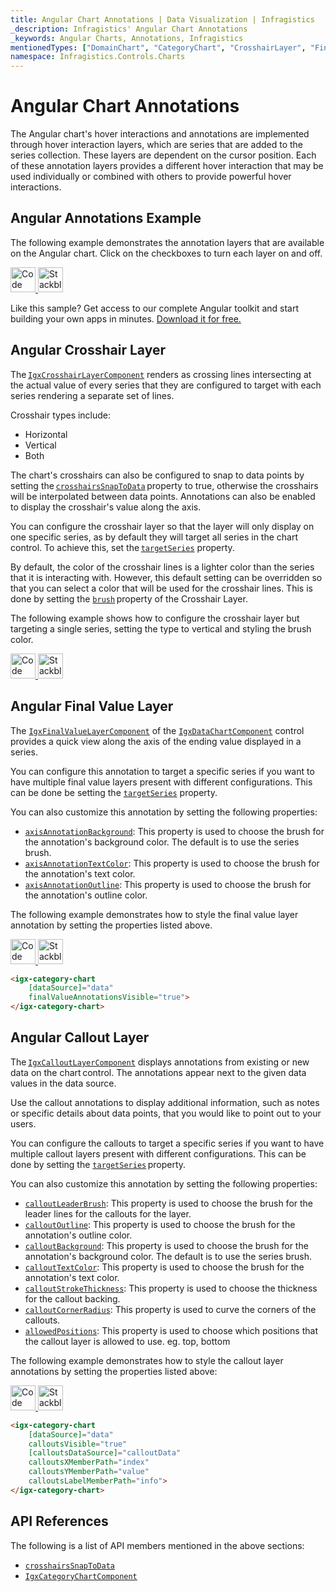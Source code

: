 ```yaml
---
title: Angular Chart Annotations | Data Visualization | Infragistics
_description: Infragistics' Angular Chart Annotations
_keywords: Angular Charts, Annotations, Infragistics
mentionedTypes: ["DomainChart", "CategoryChart", "CrosshairLayer", "FinalValueLayer", "CalloutLayer"]
namespace: Infragistics.Controls.Charts
---
```


# Angular Chart Annotations

The Angular chart's hover interactions and annotations are implemented through hover interaction layers, which are series that are added to the series collection. These layers are dependent on the cursor position. Each of these annotation layers provides a different hover interaction that may be used individually or combined with others to provide powerful hover interactions.

## Angular Annotations Example

The following example demonstrates the annotation layers that are available on the Angular chart. Click on the checkboxes to turn each layer on and off.

<code-view style="height: 600px"
           data-demos-base-url="{environment:dvDemosBaseUrl}"
           iframe-src="{environment:dvDemosBaseUrl}/charts/category-chart-line-chart-with-annotations"
           alt="Angular Annotations Example"
           github-src="charts/category-chart/line-chart-with-annotations">
</code-view>

<html lang="en" xmlns="http://www.w3.org/1999/xhtml">
    <body>
      <a target="_blank" href="https://codesandbox.io/s/github/IgniteUI/igniteui-angular-examples/tree/master/samples/charts/category-chart/line-chart-with-annotations?fontsize=14&hidenavigation=1&theme=dark&view=preview&file=/src/app.component.html" rel="noopener noreferrer">
            <img height="40px" style="border-radius: 0rem; max-width: 100%;" alt="Code Sandbox" src="https://static.infragistics.com/xplatform/images/browsers/open-sandbox.png"/>
        </a>
        <a target="_blank" href="https://stackblitz.com/github/IgniteUI/igniteui-angular-examples/tree/master/samples/charts/category-chart/line-chart-with-annotations?file=src%2Fapp.component.html" rel="noopener noreferrer">
            <img height="40px" style="border-radius: 0rem; max-width: 100%;" alt="Stackblitz" src="https://static.infragistics.com/xplatform/images/browsers/open-stackblitz.png"/>
        </a>
    </body>
</html>

<div class="divider--half"></div>

Like this sample? Get access to our complete Angular toolkit and start building your own apps in minutes. <a href="{environment:infragisticsBaseUrl}/products/ignite-ui-angular/download">Download it for free.</a>

## Angular Crosshair Layer

The [`IgxCrosshairLayerComponent`]({environment:dvApiBaseUrl}/products/ignite-ui-angular/api/docs/typescript/latest/classes/igxcrosshairlayercomponent.html) renders as crossing lines intersecting at the actual value of every series that they are configured to target with each series rendering a separate set of lines.

Crosshair types include:

-   Horizontal
-   Vertical
-   Both

The chart's crosshairs can also be configured to snap to data points by setting the [`crosshairsSnapToData`]({environment:dvApiBaseUrl}/products/ignite-ui-angular/api/docs/typescript/latest/classes/igxdomainchartcomponent.html#crosshairssnaptodata) property to true, otherwise the crosshairs will be interpolated between data points. Annotations can also be enabled to display the crosshair's value along the axis.

You can configure the crosshair layer so that the layer will only display on one specific series, as by default they will target all series in the chart control. To achieve this, set the [`targetSeries`]({environment:dvApiBaseUrl}/products/ignite-ui-angular/api/docs/typescript/latest/classes/igxcrosshairlayercomponent.html#targetseries) property.

By default, the color of the crosshair lines is a lighter color than the series that it is interacting with. However, this default setting can be overridden so that you can select a color that will be used for the crosshair lines. This is done by setting the [`brush`]({environment:dvApiBaseUrl}/products/ignite-ui-angular/api/docs/typescript/latest/classes/igxseriescomponent.html#brush) property of the Crosshair Layer.

The following example shows how to configure the crosshair layer but targeting a single series, setting the type to vertical and styling the brush color.

<code-view style="height: 500px"
           data-demos-base-url="{environment:dvDemosBaseUrl}"
           iframe-src="{environment:dvDemosBaseUrl}/charts/data-chart-crosshair-layer-styling"
           alt="Angular Crosshair Layer Styling"
           github-src="charts/data-chart/crosshair-layer-styling">
</code-view>

<html lang="en" xmlns="http://www.w3.org/1999/xhtml">
    <body>
      <a target="_blank" href="https://codesandbox.io/s/github/IgniteUI/igniteui-angular-examples/tree/master/samples/charts/data-chart/crosshair-layer-styling?fontsize=14&hidenavigation=1&theme=dark&view=preview&file=/src/app.component.html" rel="noopener noreferrer">
            <img height="40px" style="border-radius: 0rem; max-width: 100%;" alt="Code Sandbox" src="https://static.infragistics.com/xplatform/images/browsers/open-sandbox.png"/>
        </a>
        <a target="_blank" href="https://stackblitz.com/github/IgniteUI/igniteui-angular-examples/tree/master/samples/charts/data-chart/crosshair-layer-styling?file=src%2Fapp.component.html" rel="noopener noreferrer">
            <img height="40px" style="border-radius: 0rem; max-width: 100%;" alt="Stackblitz" src="https://static.infragistics.com/xplatform/images/browsers/open-stackblitz.png"/>
        </a>
    </body>
</html>

<div class="divider--half"></div>

## Angular Final Value Layer

The [`IgxFinalValueLayerComponent`]({environment:dvApiBaseUrl}/products/ignite-ui-angular/api/docs/typescript/latest/classes/igxfinalvaluelayercomponent.html) of the [`IgxDataChartComponent`]({environment:dvApiBaseUrl}/products/ignite-ui-angular/api/docs/typescript/latest/classes/igxdatachartcomponent.html) control provides a quick view along the axis of the ending value displayed in a series.

You can configure this annotation to target a specific series if you want to have multiple final value layers present with different configurations. This can be done be setting the [`targetSeries`]({environment:dvApiBaseUrl}/products/ignite-ui-angular/api/docs/typescript/latest/classes/igxcrosshairlayercomponent.html#targetseries) property.

You can also customize this annotation by setting the following properties:

-   [`axisAnnotationBackground`]({environment:dvApiBaseUrl}/products/ignite-ui-angular/api/docs/typescript/latest/classes/igxfinalvaluelayercomponent.html#axisannotationbackground): This property is used to choose the brush for the annotation's background color. The default is to use the series brush.
-   [`axisAnnotationTextColor`]({environment:dvApiBaseUrl}/products/ignite-ui-angular/api/docs/typescript/latest/classes/igxfinalvaluelayercomponent.html#axisannotationtextcolor): This property is used to choose the brush for the annotation's text color.
-   [`axisAnnotationOutline`]({environment:dvApiBaseUrl}/products/ignite-ui-angular/api/docs/typescript/latest/classes/igxfinalvaluelayercomponent.html#axisannotationoutline): This property is used to choose the brush for the annotation's outline color.

The following example demonstrates how to style the final value layer annotation by setting the properties listed above.

<code-view style="height: 500px"
           data-demos-base-url="{environment:dvDemosBaseUrl}"
           iframe-src="{environment:dvDemosBaseUrl}/charts/data-chart-final-value-layer-styling"
           alt="Angular Final Value Layer Styling"
           github-src="charts/data-chart/final-value-layer-styling">
</code-view>

<html lang="en" xmlns="http://www.w3.org/1999/xhtml">
    <body>
      <a target="_blank" href="https://codesandbox.io/s/github/IgniteUI/igniteui-angular-examples/tree/master/samples/charts/data-chart/final-value-layer-styling?fontsize=14&hidenavigation=1&theme=dark&view=preview&file=/src/app.component.html" rel="noopener noreferrer">
            <img height="40px" style="border-radius: 0rem; max-width: 100%;" alt="Code Sandbox" src="https://static.infragistics.com/xplatform/images/browsers/open-sandbox.png"/>
        </a>
        <a target="_blank" href="https://stackblitz.com/github/IgniteUI/igniteui-angular-examples/tree/master/samples/charts/data-chart/final-value-layer-styling?file=src%2Fapp.component.html" rel="noopener noreferrer">
            <img height="40px" style="border-radius: 0rem; max-width: 100%;" alt="Stackblitz" src="https://static.infragistics.com/xplatform/images/browsers/open-stackblitz.png"/>
        </a>
    </body>
</html>

<div class="divider--half"></div>

```html
<igx-category-chart
    [dataSource]="data"
    finalValueAnnotationsVisible="true">
</igx-category-chart>
```

## Angular Callout Layer

The [`IgxCalloutLayerComponent`]({environment:dvApiBaseUrl}/products/ignite-ui-angular/api/docs/typescript/latest/classes/igxcalloutlayercomponent.html) displays annotations from existing or new data on the chart control. The annotations appear next to the given data values in the data source.

Use the callout annotations to display additional information, such as notes or specific details about data points, that you would like to point out to your users.

You can configure the callouts to target a specific series if you want to have multiple callout layers present with different configurations. This can be done by setting the [`targetSeries`]({environment:dvApiBaseUrl}/products/ignite-ui-angular/api/docs/typescript/latest/classes/igxcalloutlayercomponent.html#targetseries) property.

You can also customize this annotation by setting the following properties:

-   [`calloutLeaderBrush`]({environment:dvApiBaseUrl}/products/ignite-ui-angular/api/docs/typescript/latest/classes/igxcalloutlayercomponent.html#calloutleaderbrush): This property is used to choose the brush for the leader lines for the callouts for the layer.
-   [`calloutOutline`]({environment:dvApiBaseUrl}/products/ignite-ui-angular/api/docs/typescript/latest/classes/igxcalloutlayercomponent.html#calloutoutline): This property is used to choose the brush for the annotation's outline color.
-   [`calloutBackground`]({environment:dvApiBaseUrl}/products/ignite-ui-angular/api/docs/typescript/latest/classes/igxcalloutlayercomponent.html#calloutbackground): This property is used to choose the brush for the annotation's background color. The default is to use the series brush.
-   [`calloutTextColor`]({environment:dvApiBaseUrl}/products/ignite-ui-angular/api/docs/typescript/latest/classes/igxcalloutlayercomponent.html#callouttextcolor): This property is used to choose the brush for the annotation's text color.
-   [`calloutStrokeThickness`]({environment:dvApiBaseUrl}/products/ignite-ui-angular/api/docs/typescript/latest/classes/igxcalloutlayercomponent.html#calloutstrokethickness): This property is used to choose the thickness for the callout backing.
-   [`calloutCornerRadius`]({environment:dvApiBaseUrl}/products/ignite-ui-angular/api/docs/typescript/latest/classes/igxcalloutlayercomponent.html#calloutcornerradius): This property is used to curve the corners of the callouts.
-   [`allowedPositions`]({environment:dvApiBaseUrl}/products/ignite-ui-angular/api/docs/typescript/latest/classes/igxcalloutlayercomponent.html#allowedpositions): This property is used to choose which positions that the callout layer is allowed to use. eg. top, bottom

The following example demonstrates how to style the callout layer annotations by setting the properties listed above:

<code-view style="height: 500px"
           data-demos-base-url="{environment:dvDemosBaseUrl}"
           iframe-src="{environment:dvDemosBaseUrl}/charts/data-chart-callout-layer-styling"
           alt="Angular Callout Layer Styling"
           github-src="charts/data-chart/callout-layer-styling">
</code-view>

<html lang="en" xmlns="http://www.w3.org/1999/xhtml">
    <body>
      <a target="_blank" href="https://codesandbox.io/s/github/IgniteUI/igniteui-angular-examples/tree/master/samples/charts/data-chart/callout-layer-styling?fontsize=14&hidenavigation=1&theme=dark&view=preview&file=/src/app.component.html" rel="noopener noreferrer">
            <img height="40px" style="border-radius: 0rem; max-width: 100%;" alt="Code Sandbox" src="https://static.infragistics.com/xplatform/images/browsers/open-sandbox.png"/>
        </a>
        <a target="_blank" href="https://stackblitz.com/github/IgniteUI/igniteui-angular-examples/tree/master/samples/charts/data-chart/callout-layer-styling?file=src%2Fapp.component.html" rel="noopener noreferrer">
            <img height="40px" style="border-radius: 0rem; max-width: 100%;" alt="Stackblitz" src="https://static.infragistics.com/xplatform/images/browsers/open-stackblitz.png"/>
        </a>
    </body>
</html>

<div class="divider--half"></div>

```html
<igx-category-chart
    [dataSource]="data"
    calloutsVisible="true"
    [calloutsDataSource]="calloutData"
    calloutsXMemberPath="index"
    calloutsYMemberPath="value"
    calloutsLabelMemberPath="info">
</igx-category-chart>
```

## API References

The following is a list of API members mentioned in the above sections:

-   [`crosshairsSnapToData`]({environment:dvApiBaseUrl}/products/ignite-ui-angular/api/docs/typescript/latest/classes/igxdomainchartcomponent.html#crosshairssnaptodata)
-   [`IgxCategoryChartComponent`]({environment:dvApiBaseUrl}/products/ignite-ui-angular/api/docs/typescript/latest/classes/igxcategorychartcomponent.html)
